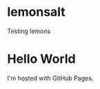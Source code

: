 # lemonsalt
Testing lemons
<!DOCTYPE html>
<html>
<body>
<h1>Hello World</h1>
<p>I'm hosted with GitHub Pages.</p>
</body>
</html>
